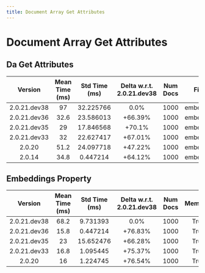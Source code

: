 ```yaml
---
title: Document Array Get Attributes
---
```

# Document Array Get Attributes

## Da Get Attributes

| Version | Mean Time (ms) | Std Time (ms) | Delta w.r.t. 2.0.21.dev38 | Num Docs | Field | Memmap | Iterations |
| :---: | :---: | :---: | :---: | :---: | :---: | :---: | :---: |
| 2.0.21.dev38 | 97 | 32.225766 | 0.0% | 1000 | embedding | True | 5 |
| 2.0.21.dev36 | 32.6 | 23.586013 | +66.39% | 1000 | embedding | True | 5 |
| 2.0.21.dev35 | 29 | 17.846568 | +70.1% | 1000 | embedding | True | 5 |
| 2.0.21.dev33 | 32 | 22.627417 | +67.01% | 1000 | embedding | True | 5 |
| 2.0.20 | 51.2 | 24.097718 | +47.22% | 1000 | embedding | True | 5 |
| 2.0.14 | 34.8 | 0.447214 | +64.12% | 1000 | embedding | True | 5 |
## Embeddings Property

| Version | Mean Time (ms) | Std Time (ms) | Delta w.r.t. 2.0.21.dev38 | Num Docs | Memmap | Iterations |
| :---: | :---: | :---: | :---: | :---: | :---: | :---: |
| 2.0.21.dev38 | 68.2 | 9.731393 | 0.0% | 1000 | True | 5 |
| 2.0.21.dev36 | 15.8 | 0.447214 | +76.83% | 1000 | True | 5 |
| 2.0.21.dev35 | 23 | 15.652476 | +66.28% | 1000 | True | 5 |
| 2.0.21.dev33 | 16.8 | 1.095445 | +75.37% | 1000 | True | 5 |
| 2.0.20 | 16 | 1.224745 | +76.54% | 1000 | True | 5 |
